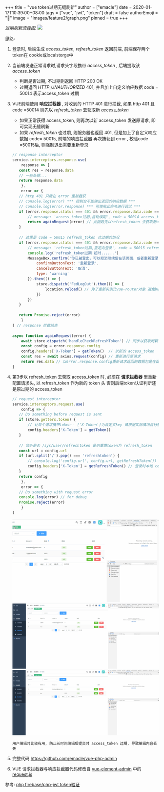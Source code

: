+++
title = "vue token过期无缝刷新"
author = ["emacle"]
date = 2020-01-17T10:39:00+08:00
tags = ["vue", "jwt", "token"]
draft = false
authorEmoji = "🎅"
image = "images/feature2/graph.png"
pinned = true
+++

_过期刷新流程图:_
![](/ox-hugo/ditaa-refresh-token.png)

思路:

1.  登录时, 后端生成 _access\_token, refresh\_token_ 返回前端, 前端保存两个token在 cookie或localstorge中
2.  当前端发送正常请求时,请求头字段携带 _access\_token_ , 后端提取该 _access\_token_
    -   判断是否过期, 不过期则返回 HTTP 200 OK
    -   过期返回 _HTTP\_UNAUTHORIZED_ 401, 并且加上自定义响应数据 code = 50014 表示access\_token 过期
3.  VUE前端使用 **响应拦截器** , 对收到的 HTTP 401 进行拦截, 如果 http 401 且 code =50014 则先以 _refresh\_token_
    去获取新 _access\_token_

    -   如果正常获得 access\_token, 则再次以新 access\_token 发送原请求, 即可实现无缝刷新
    -   如果 _refresh\_token_ 也过期, 则服务器也返回 401, 但是加上了自定义响应数据 code= 50015, 前端的响应拦截器
        再次捕获到 error , 校验code =50015后, 则强制退出需要重新登录

    <!--listend-->

    ```js
    // response interceptor
    service.interceptors.response.use(
        response => {
       const res = response.data
       // 一些处理...
       return response.data
        },
        error => {
       // http 401 只能在 error 里被截获
       // console.log(error) *** 控制台不能输出返回的响应数据 ***
       // console.log(error.response) *** 可使用此命令进行调试 ***
       if (error.response.status === 401 && error.response.data.code === 50014) {
           // message: 'access_token过期,自动续期', code = 50014 access_token 过期
           return againRequest(error) // 此函数先以refresh_token 去获取新access_token, 然后再次以新 access_token 发送原请求
       }

       // 这里是 code = 50015 refresh_token 也过期的情况
       if (error.response.status === 401 && error.response.data.code === 50015) {
           // message: 'refresh_token过期,重定向登录', code = 50015 refresh_token 过期
           console.log('refresh_token过期 超时......')
           MessageBox.confirm('你已被登出，可以取消继续留在该页面，或者重新登录', '确定登出', {
         	   confirmButtonText: '重新登录',
         	   cancelButtonText: '取消',
         	   type: 'warning'
           }).then(() => {
         	   store.dispatch('FedLogOut').then(() => {
         	       location.reload() // 为了重新实例化vue-router对象 避免bug
         	   })
           })
       }

       return Promise.reject(error)
        }
    ) // response 拦截结束

    async function againRequest(error) {
        await store.dispatch('handleCheckRefreshToken') // 同步以获取刷新 access_token 并且保存在 cookie/localstorage
        const config = error.response.config
        config.headers['X-Token'] = getToken()  // 以新的 access_token
        const res = await axios.request(config) // 重新进行原请求
        return res.data // 以error.response.config重新请求返回的数据包是在函数内是 被封装在data里面
    }
    ```
4.  第3步以 refresh\_token 去获取 access\_token 时, 必须在 **请求拦截器** 里重新配置请求头, 以 refresh\_token 作为新的 token 头
    否则后端token认证判断还是原过期的 access\_token

    ```js
    // request interceptor
    service.interceptors.request.use(
        config => {
       // Do something before request is sent
       if (store.getters.token) {
           // 让每个请求携带token-- ['X-Token']为自定义key 请根据实际情况自行修改
           config.headers['X-Token'] = getToken()
       }

       // 监听是否 /sys/user/refreshtoken 是则重置token为 refresh_token
       const url = config.url
       if (url.split('/').pop() === 'refreshtoken') {
           // console.log('config.url', config.url, getRefreshToken())
           config.headers['X-Token'] = getRefreshToken() // 登录时本地 cookie/localstorage 存储的
       }
       return config
        },
        error => {
       // Do something with request error
       console.log(error) // for debug
       Promise.reject(error)
        }
    )
    ```

    ![](https://raw.githubusercontent.com/emacle/vue-php-admin/master/vue-element-admin/static/screenshot/view%5Fjwt.gif)
    ![](https://raw.githubusercontent.com/emacle/vue-php-admin/master/vue-element-admin/static/screenshot/edit%5Fjwt.gif)
    ![](https://raw.githubusercontent.com/emacle/vue-php-admin/master/vue-element-admin/static/screenshot/del%5Fjwt.gif)

    ```text
    用户编辑时比较有用, 防止长时间编辑后提交时 access_token 过期, 导致编辑内容丢失
    ```

5.  完整代码 <https://github.com/emacle/vue-php-admin>

6.  VUE 请求拦截器与响应拦截器代码修改自 [vue-element-admin](https://github.com/PanJiaChen/vue-element-admin/) 中的 [request.js](https://github.com/PanJiaChen/vue-element-admin/blob/master/src/utils/request.js)

参考: [php firebase/php-jwt token验证](https://blog.csdn.net/cjs5202001/article/details/80228937)
